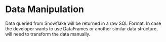 # Data Manipulation
Data queried from Snowflake will be returned in a raw SQL Format. 
In case the developer wants to use DataFrames or another similar data structure, will need to transform the data manually.